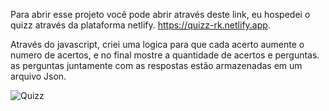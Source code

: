 Para abrir esse projeto você pode abrir através deste link, eu hospedei o quizz através da plataforma netlify.
https://quizz-rk.netlify.app.

Através do javascript, criei uma logica para que cada acerto aumente o numero de acertos, e no final mostre a quantidade de acertos e perguntas.
as perguntas juntamente com as respostas estão armazenadas em um arquivo Json.


![Quizz](https://github.com/RaizenKS/Quizz/assets/144627312/3234b1b4-cc27-41cc-9202-e8848aad4c79)
